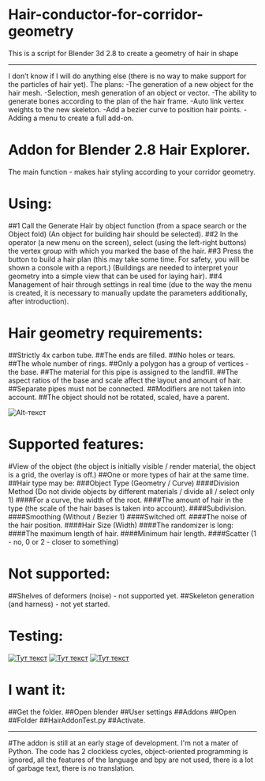 # Hair-conductor-for-corridor-geometry
This is a script for Blender 3d 2.8 to create a geometry of hair in shape
____
I don’t know if I will do anything else (there is no way to make support for the particles of hair yet). 
The plans: 
-The generation of a new object for the hair mesh. 
-Selection, mesh generation of an object or vector. 
-The ability to generate bones according to the plan of the hair frame. 
-Auto link vertex weights to the new skeleton. 
-Add a bezier curve to position hair points. 
-Adding a menu to create a full add-on.




# Addon for Blender 2.8 Hair Explorer.
The main function - makes hair styling according to your corridor geometry.

# Using:
##1 Call the Generate Hair by object function (from a space search or the Object fold) (An object for building hair should be selected).
##2 In the operator (a new menu on the screen), select (using the left-right buttons) the vertex group with which you marked the base of the hair.
##3 Press the button to build a hair plan (this may take some time. For safety, you will be shown a console with a report.) (Buildings are needed to interpret your geometry into a simple view that can be used for laying hair).
##4 Management of hair through settings in real time (due to the way the menu is created, it is necessary to manually update the parameters additionally, after introduction).

# Hair geometry requirements:
##Strictly 4x carbon tube.
##The ends are filled.
##No holes or tears.
##The whole number of rings.
##Only a polygon has a group of vertices - the base.
##The material for this pipe is assigned to the landfill.
##The aspect ratios of the base and scale affect the layout and amount of hair.
##Separate pipes must not be connected.
##Modifiers are not taken into account.
##The object should not be rotated, scaled, have a parent.

![Alt-текст](https://cdn.discordapp.com/attachments/340195875399663617/731649425130127420/1.png "One hair element cutaway")


# Supported features:
#View of the object (the object is initially visible / render material, the object is a grid, the overlay is off.)
##One or more types of hair at the same time.
##Hair type may be:
###Object Type (Geometry / Curve)
####Division Method (Do not divide objects by different materials / divide all / select only 1)
####For a curve, the width of the root.
####The amount of hair in the type (the scale of the hair bases is taken into account).
####Subdivision.
####Smoothing (Without / Bezier 1)
####Switched off.
####The noise of the hair position.
####Hair Size (Width)
####The randomizer is long:
####The maximum length of hair.
####Minimum hair length.
####Scatter (1 - no, 0 or 2 - closer to something)
# Not supported:
##Shelves of deformers (noise) - not supported yet.
##Skeleton generation (and harness) - not yet started.

# Testing:
[![Тут текст](https://cdn.discordapp.com/attachments/340195875399663617/731656260935614525/unknown.png)](https://cdn.discordapp.com/attachments/474472368706945024/731236109610385549/2020-07-10_22-46-10_convert-video-online.com.mp4)
[![Тут текст](https://cdn.discordapp.com/attachments/340195875399663617/731656260935614525/unknown.png)](https://cdn.discordapp.com/attachments/324814768152248323/731557262295957534/2020-07-11_20-03-58.mp4)
[![Тут текст](https://cdn.discordapp.com/attachments/340195875399663617/731656260935614525/unknown.png)](https://cdn.discordapp.com/attachments/324814768152248323/731642313515991110/2020-07-12_01-44-22.mp4)

# I want it:
##Get the folder.
##Open blender
##User settings
##Addons
##Open
##Folder
##HairAddonTest.py
##Activate.
____
#The addon is still at an early stage of development. I'm not a mater of Python. The code has 2 clockless cycles, object-oriented programming is ignored, all the features of the language and bpy are not used, there is a lot of garbage text, there is no translation.
